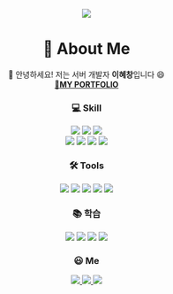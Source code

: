 <meta name="viewport" content="width=device-width, initial-scale=1">
<link rel="stylesheet" href="github-markdown.css">
<p align="center">
<img src="https://capsule-render.vercel.app/api?type=waving&reversal=true&color=timeGradient&height=300&section=header&text=HyeChang😊%20&fontSize=90"/>
<div align="center">

 <h1>💬 About Me</h1>

 🌱 안녕하세요! 저는 서버 개발자 **이혜창**입니다 😄 <br/>
[📄**MY PORTFOLIO**](https://www.notion.so/enamu-namu/like-a-tree-c65455f2d11d4767ae9de0a060a72334?pvs=4) <br />

<h3 align='center'>💻 Skill</h3>
<p align='center'>
  <img src="https://img.shields.io/badge/C-A8B9CC?style=flat-square&logo=c&logoColor=white"/>
<img src="https://img.shields.io/badge/C++-00599C?style=flat-square&logo=cplusplus&logoColor=white"/>
<img src="https://img.shields.io/badge/UnrealEngine-000000?style=flat-square&logo=UnrealEngine&logoColor=white"/>  

<br/>
<img src="https://img.shields.io/badge/MySQL-4479A1?style=flat-square&logo=MySQL&logoColor=white"/>
<img src="https://img.shields.io/badge/Java-007396?style=flat&logo=OpenJDK&logoColor=white"/>
<img src="https://img.shields.io/badge/Spring Boot-6DB33F?style=flat-square&logo=Spring&logoColor=white"/>
<img src="https://img.shields.io/badge/Python-3776AB?style=flat-square&logo=Python&logoColor=white"/>

<h3 align='center'>🛠️ Tools</h3>
<p align='center'>
<img src="https://img.shields.io/badge/Visual Studio-5C2D91?style=flat-square&logo=Visual-Studio&logoColor=white"/>
<img src="https://img.shields.io/badge/IntelliJ IDEA-000000?style=flat-square&logo=IntelliJ-IDEA&logoColor=white"/>
<img src="https://img.shields.io/badge/Notion-000000?style=flat-square&logo=Notion&logoColor=white"/>
<img src="https://img.shields.io/badge/Postman-FF6C37?style=flat-square&logo=Postman&logoColor=white"/>
<img src="https://img.shields.io/badge/Git-F05032?style=flat-square&logo=Git&logoColor=white"/>

<h3 align='center'>📚 학습</h3>
    <p align='center'>
  <img src="https://img.shields.io/badge/Assembly-007ACC?style=flat-square&logo=assemblyscript&logoColor=white"/>
  <img src="https://img.shields.io/badge/C%23-239120?style=flat-square&logo=c-sharp&logoColor=white"/>
  <img src="https://img.shields.io/badge/.NET%20Core-512BD4?style=flat-square&logo=.net&logoColor=white"/>
  <img src="https://img.shields.io/badge/Amazon AWS-232F3E?style=flat-square&logo=Amazon-AWS&logoColor=white"/>


<h3 align='center'>😃 Me</h3>
<p align='center'>
 <a href="https://velog.io/@enamu"> 
    <img src="https://img.shields.io/badge/ejong2-1FBF90?style=flat-square&logo=velog&logoColor=white"/>
 </a>
  <a href="https://www.notion.so/enamu-namu/like-a-Tree-c65455f2d11d4767ae9de0a060a72334"> 
    <img src="https://img.shields.io/badge/ejong2-000000?style=flat-square&logo=notion&logoColor=white"/>
 </a>
<img src="https://img.shields.io/badge/guyus5594@gmail.com-EA4335?style=flat-square&logo=gmail&logoColor=white"/>
</div>
